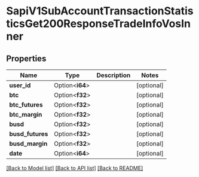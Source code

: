 # SapiV1SubAccountTransactionStatisticsGet200ResponseTradeInfoVosInner

## Properties

Name | Type | Description | Notes
------------ | ------------- | ------------- | -------------
**user_id** | Option<**i64**> |  | [optional]
**btc** | Option<**f32**> |  | [optional]
**btc_futures** | Option<**f32**> |  | [optional]
**btc_margin** | Option<**f32**> |  | [optional]
**busd** | Option<**f32**> |  | [optional]
**busd_futures** | Option<**f32**> |  | [optional]
**busd_margin** | Option<**f32**> |  | [optional]
**date** | Option<**i64**> |  | [optional]

[[Back to Model list]](../README.md#documentation-for-models) [[Back to API list]](../README.md#documentation-for-api-endpoints) [[Back to README]](../README.md)


